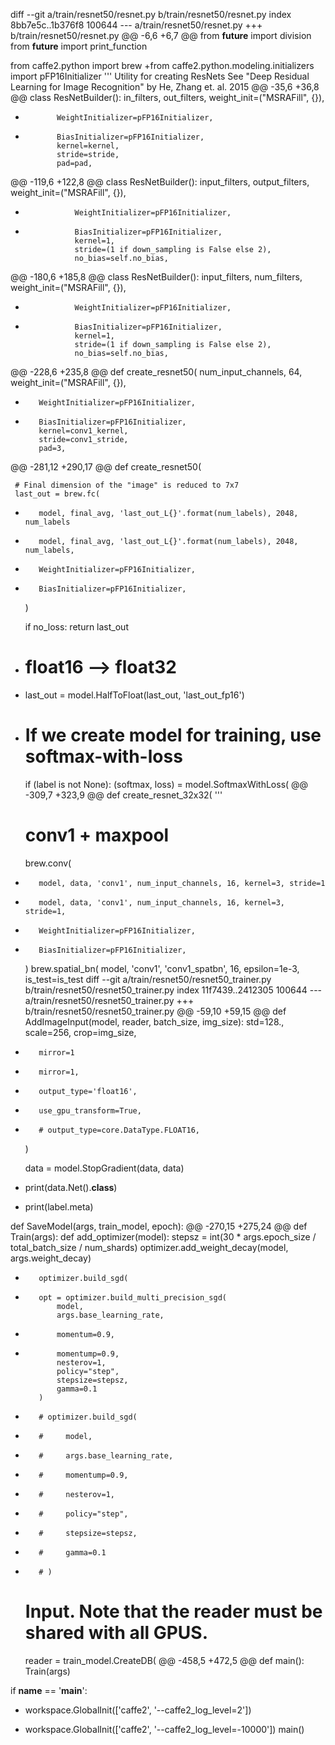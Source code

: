 diff --git a/train/resnet50/resnet.py b/train/resnet50/resnet.py
index 8bb7e5c..1b376f8 100644
--- a/train/resnet50/resnet.py
+++ b/train/resnet50/resnet.py
@@ -6,6 +6,7 @@ from __future__ import division
 from __future__ import print_function
 
 from caffe2.python import brew
+from caffe2.python.modeling.initializers import pFP16Initializer
 '''
 Utility for creating ResNets
 See "Deep Residual Learning for Image Recognition" by He, Zhang et. al. 2015
@@ -35,6 +36,8 @@ class ResNetBuilder():
             in_filters,
             out_filters,
             weight_init=("MSRAFill", {}),
+            WeightInitializer=pFP16Initializer,
+            BiasInitializer=pFP16Initializer,
             kernel=kernel,
             stride=stride,
             pad=pad,
@@ -119,6 +122,8 @@ class ResNetBuilder():
                 input_filters,
                 output_filters,
                 weight_init=("MSRAFill", {}),
+                WeightInitializer=pFP16Initializer,
+                BiasInitializer=pFP16Initializer,
                 kernel=1,
                 stride=(1 if down_sampling is False else 2),
                 no_bias=self.no_bias,
@@ -180,6 +185,8 @@ class ResNetBuilder():
                 input_filters,
                 num_filters,
                 weight_init=("MSRAFill", {}),
+                WeightInitializer=pFP16Initializer,
+                BiasInitializer=pFP16Initializer,
                 kernel=1,
                 stride=(1 if down_sampling is False else 2),
                 no_bias=self.no_bias,
@@ -228,6 +235,8 @@ def create_resnet50(
         num_input_channels,
         64,
         weight_init=("MSRAFill", {}),
+        WeightInitializer=pFP16Initializer,
+        BiasInitializer=pFP16Initializer,
         kernel=conv1_kernel,
         stride=conv1_stride,
         pad=3,
@@ -281,12 +290,17 @@ def create_resnet50(
 
     # Final dimension of the "image" is reduced to 7x7
     last_out = brew.fc(
-        model, final_avg, 'last_out_L{}'.format(num_labels), 2048, num_labels
+        model, final_avg, 'last_out_L{}'.format(num_labels), 2048, num_labels,
+        WeightInitializer=pFP16Initializer,
+        BiasInitializer=pFP16Initializer,
     )
 
     if no_loss:
         return last_out
 
+    # float16 --> float32
+    last_out = model.HalfToFloat(last_out, 'last_out_fp16')
+
     # If we create model for training, use softmax-with-loss
     if (label is not None):
         (softmax, loss) = model.SoftmaxWithLoss(
@@ -309,7 +323,9 @@ def create_resnet_32x32(
     '''
     # conv1 + maxpool
     brew.conv(
-        model, data, 'conv1', num_input_channels, 16, kernel=3, stride=1
+        model, data, 'conv1', num_input_channels, 16, kernel=3, stride=1,
+        WeightInitializer=pFP16Initializer,
+        BiasInitializer=pFP16Initializer,
     )
     brew.spatial_bn(
         model, 'conv1', 'conv1_spatbn', 16, epsilon=1e-3, is_test=is_test
diff --git a/train/resnet50/resnet50_trainer.py b/train/resnet50/resnet50_trainer.py
index 11f7439..2412305 100644
--- a/train/resnet50/resnet50_trainer.py
+++ b/train/resnet50/resnet50_trainer.py
@@ -59,10 +59,15 @@ def AddImageInput(model, reader, batch_size, img_size):
         std=128.,
         scale=256,
         crop=img_size,
-        mirror=1
+        mirror=1,
+        output_type='float16',
+        use_gpu_transform=True,
+        # output_type=core.DataType.FLOAT16,
     )
 
     data = model.StopGradient(data, data)
+    print(data.Net().__class__)
+    print(label.meta)
 
 
 def SaveModel(args, train_model, epoch):
@@ -270,15 +275,24 @@ def Train(args):
     def add_optimizer(model):
         stepsz = int(30 * args.epoch_size / total_batch_size / num_shards)
         optimizer.add_weight_decay(model, args.weight_decay)
-        optimizer.build_sgd(
+        opt = optimizer.build_multi_precision_sgd(
             model,
             args.base_learning_rate,
-            momentum=0.9,
+            momentump=0.9,
             nesterov=1,
             policy="step",
             stepsize=stepsz,
             gamma=0.1
         )
+        # optimizer.build_sgd(
+        #     model,
+        #     args.base_learning_rate,
+        #     momentump=0.9,
+        #     nesterov=1,
+        #     policy="step",
+        #     stepsize=stepsz,
+        #     gamma=0.1
+        # )
 
     # Input. Note that the reader must be shared with all GPUS.
     reader = train_model.CreateDB(
@@ -458,5 +472,5 @@ def main():
     Train(args)
 
 if __name__ == '__main__':
-    workspace.GlobalInit(['caffe2', '--caffe2_log_level=2'])
+    workspace.GlobalInit(['caffe2', '--caffe2_log_level=-10000'])
     main()
